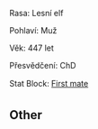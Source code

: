 Rasa: Lesní elf

Pohlaví: Muž

Věk: 447 let

Přesvědčení: ChD

Stat Block: [First mate](https://5e.tools/bestiary.html#pirate%20first%20mate_gos)


## Other